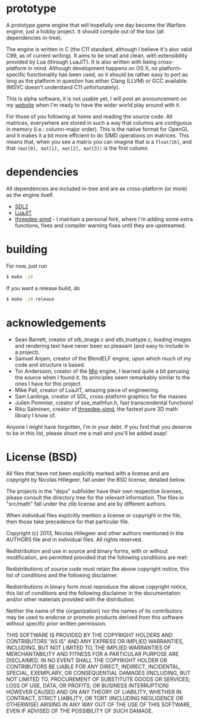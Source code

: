 prototype
=========

A prototype game engine that will hopefully one day become the Warfare engine, just a hobby project.
It should compile out of the box (all dependencies in-tree).

The engine is written in C (the C11 standard, although I believe it's also valid C99, as of current writing). It aims to
be small and clean, with extensibility provided by Lua (through LuaJIT). It is also written with being cross-platform in mind.
Although development happens on OS X, no platform-specific functionality has been used, so it should be rather easy
to port as long as the platform in question has either Clang (LLVM) or GCC available. (MSVC doesn't understand C11 unfortunately).

This is alpha software, it is not usable yet, I will post an announcement on my [website](www.aktau.be) when I'm ready
to have the wider world play around with it.

For those of you following at home and reading the source code. All matrices, everywhere are stored in such a way
that columns are contiguous in memory (i.e.: column-major order). This is the native format for OpenGL and it makes
it a bit more efficient to do SIMD operations on matrices. This means that, when you see a matrix you can imagine
that is a `float[16]`, and that `(mat[0], mat[1], mat[2], mat[3])` is the first column.

dependencies
============

All dependencies are included in-tree and are as cross-platform (or
more) as the engine itself.

- [SDL2](http://www.libsdl.org/)
- [LuaJIT](http://luajit.org/)
- [threedee-simd](https://github.com/rikusalminen/threedee-simd) - I maintain a personal fork, where I'm adding some extra functions, fixes and compiler warning fixes until they are upstreamed.

building
========

For now, just run
```bash
$ make -j8
```

If you want a release build, do

```bash
$ make -j8 release
```

acknowledgements
================

- Sean Barrett, creator of stb_image.c and stb_truetype.c, loading images
 and rendering text have never been so pleasant (and easy to include
 in a project).
- Samuel Anjam, creator of the BlendELF engine, upon which much of my code
 and structure is based.
- Tor Andersson, creator of the [Mio](https://github.com/ccxvii/mio) engine, I learned
  quite a bit perusing the source when I found it. Its principles seem
  remarkably similar to the ones I have for this project.
- Mike Pall, creator of LuaJIT, amazing piece of engineering.
- Sam Lantinga, creator of SDL, cross-platform graphics for the masses
- Julien Pommier, creator of sse_mathfun.h, fast transcendental functions!
- Riku Salminen, creator of [threedee-simd](https://github.com/rikusalminen/threedee-simd), the fastest pure 3D math
 library I know of.

Anyone I might have forgotten, I'm in your debt. If you find that you deserve
to be in this list, please shoot me a mail and you'll be added asap!

License (BSD)
=============

All files that have not been explicitly marked with a license and are copyright
by Nicolas Hillegeer, fall under the BSD license, detailed below.

The projects in the "deps" subfolder have their own respective licenses, please
consult the directory tree for the relevant information. The files in "src/math"
fall under the zlib license and are by different authors.

When individual files explicitly mention a license or copyright in the file, then
those take precedence for that particular file.

Copyright (c) 2013, Nicolas Hillegeer and other authors mentioned in the AUTHORS
file and in individual files. All rights reserved.

Redistribution and use in source and binary forms, with or without modification,
are permitted provided that the following conditions are met:

  Redistributions of source code must retain the above copyright notice, this
  list of conditions and the following disclaimer.

  Redistributions in binary form must reproduce the above copyright notice, this
  list of conditions and the following disclaimer in the documentation and/or
  other materials provided with the distribution.

  Neither the name of the {organization} nor the names of its
  contributors may be used to endorse or promote products derived from
  this software without specific prior written permission.

THIS SOFTWARE IS PROVIDED BY THE COPYRIGHT HOLDERS AND CONTRIBUTORS "AS IS" AND
ANY EXPRESS OR IMPLIED WARRANTIES, INCLUDING, BUT NOT LIMITED TO, THE IMPLIED
WARRANTIES OF MERCHANTABILITY AND FITNESS FOR A PARTICULAR PURPOSE ARE
DISCLAIMED. IN NO EVENT SHALL THE COPYRIGHT HOLDER OR CONTRIBUTORS BE LIABLE FOR
ANY DIRECT, INDIRECT, INCIDENTAL, SPECIAL, EXEMPLARY, OR CONSEQUENTIAL DAMAGES
(INCLUDING, BUT NOT LIMITED TO, PROCUREMENT OF SUBSTITUTE GOODS OR SERVICES;
LOSS OF USE, DATA, OR PROFITS; OR BUSINESS INTERRUPTION) HOWEVER CAUSED AND ON
ANY THEORY OF LIABILITY, WHETHER IN CONTRACT, STRICT LIABILITY, OR TORT
(INCLUDING NEGLIGENCE OR OTHERWISE) ARISING IN ANY WAY OUT OF THE USE OF THIS
SOFTWARE, EVEN IF ADVISED OF THE POSSIBILITY OF SUCH DAMAGE.

